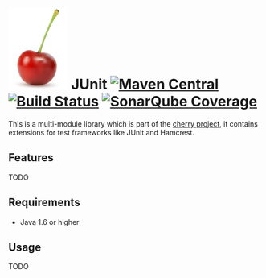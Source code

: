# ![cherry-logo](https://raw.githubusercontent.com/codereligion/cherry/master/small-cherry.png) JUnit [![Maven Central](https://maven-badges.herokuapp.com/maven-central/com.codereligion/codereligion-cherry-test/badge.svg?style=plastic)](https://maven-badges.herokuapp.com/maven-central/com.codereligion/codereligion-cherry-test) [![Build Status](https://ssl.webpack.de/secure-jenkins.codereligion.com/buildStatus/icon?job=codereligion-cherry-test-master-build-flow)](http://jenkins.codereligion.com/view/codereligion-cherry-test/job/codereligion-cherry-test-master-build-flow/) [![SonarQube Coverage](https://img.shields.io/sonar/http/sonar.codereligion.com/com.codereligion:codereligion-cherry-test/coverage.svg?style=plastic)](http://sonar.codereligion.com/dashboard/index/519)

This is a multi-module library which is part of the [cherry project](https://github.com/codereligion/cherry), it contains extensions for test frameworks like JUnit and Hamcrest.

## Features
TODO

## Requirements
* Java 1.6 or higher

## Usage
TODO
